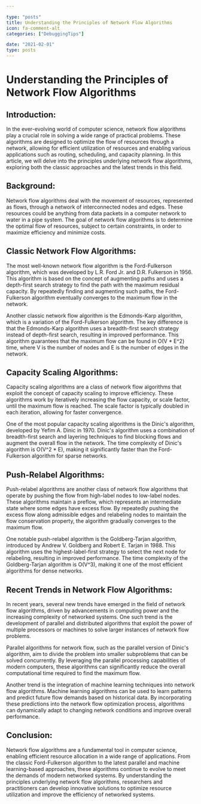 ```yaml
---

type: "posts"
title: Understanding the Principles of Network Flow Algorithms
icon: fa-comment-alt
categories: ["DebuggingTips"]

date: "2021-02-01"
type: posts
---
```





# Understanding the Principles of Network Flow Algorithms

## Introduction:
In the ever-evolving world of computer science, network flow algorithms play a crucial role in solving a wide range of practical problems. These algorithms are designed to optimize the flow of resources through a network, allowing for efficient utilization of resources and enabling various applications such as routing, scheduling, and capacity planning. In this article, we will delve into the principles underlying network flow algorithms, exploring both the classic approaches and the latest trends in this field.

## Background:
Network flow algorithms deal with the movement of resources, represented as flows, through a network of interconnected nodes and edges. These resources could be anything from data packets in a computer network to water in a pipe system. The goal of network flow algorithms is to determine the optimal flow of resources, subject to certain constraints, in order to maximize efficiency and minimize costs.

## Classic Network Flow Algorithms:
The most well-known network flow algorithm is the Ford-Fulkerson algorithm, which was developed by L.R. Ford Jr. and D.R. Fulkerson in 1956. This algorithm is based on the concept of augmenting paths and uses a depth-first search strategy to find the path with the maximum residual capacity. By repeatedly finding and augmenting such paths, the Ford-Fulkerson algorithm eventually converges to the maximum flow in the network.

Another classic network flow algorithm is the Edmonds-Karp algorithm, which is a variation of the Ford-Fulkerson algorithm. The key difference is that the Edmonds-Karp algorithm uses a breadth-first search strategy instead of depth-first search, resulting in improved performance. This algorithm guarantees that the maximum flow can be found in O(V * E^2) time, where V is the number of nodes and E is the number of edges in the network.

## Capacity Scaling Algorithms:
Capacity scaling algorithms are a class of network flow algorithms that exploit the concept of capacity scaling to improve efficiency. These algorithms work by iteratively increasing the flow capacity, or scale factor, until the maximum flow is reached. The scale factor is typically doubled in each iteration, allowing for faster convergence.

One of the most popular capacity scaling algorithms is the Dinic's algorithm, developed by Yefim A. Dinic in 1970. Dinic's algorithm uses a combination of breadth-first search and layering techniques to find blocking flows and augment the overall flow in the network. The time complexity of Dinic's algorithm is O(V^2 * E), making it significantly faster than the Ford-Fulkerson algorithm for sparse networks.

## Push-Relabel Algorithms:
Push-relabel algorithms are another class of network flow algorithms that operate by pushing the flow from high-label nodes to low-label nodes. These algorithms maintain a preflow, which represents an intermediate state where some edges have excess flow. By repeatedly pushing the excess flow along admissible edges and relabeling nodes to maintain the flow conservation property, the algorithm gradually converges to the maximum flow.

One notable push-relabel algorithm is the Goldberg-Tarjan algorithm, introduced by Andrew V. Goldberg and Robert E. Tarjan in 1988. This algorithm uses the highest-label-first strategy to select the next node for relabeling, resulting in improved performance. The time complexity of the Goldberg-Tarjan algorithm is O(V^3), making it one of the most efficient algorithms for dense networks.

## Recent Trends in Network Flow Algorithms:
In recent years, several new trends have emerged in the field of network flow algorithms, driven by advancements in computing power and the increasing complexity of networked systems. One such trend is the development of parallel and distributed algorithms that exploit the power of multiple processors or machines to solve larger instances of network flow problems.

Parallel algorithms for network flow, such as the parallel version of Dinic's algorithm, aim to divide the problem into smaller subproblems that can be solved concurrently. By leveraging the parallel processing capabilities of modern computers, these algorithms can significantly reduce the overall computational time required to find the maximum flow.

Another trend is the integration of machine learning techniques into network flow algorithms. Machine learning algorithms can be used to learn patterns and predict future flow demands based on historical data. By incorporating these predictions into the network flow optimization process, algorithms can dynamically adapt to changing network conditions and improve overall performance.

## Conclusion:
Network flow algorithms are a fundamental tool in computer science, enabling efficient resource allocation in a wide range of applications. From the classic Ford-Fulkerson algorithm to the latest parallel and machine learning-based approaches, these algorithms continue to evolve to meet the demands of modern networked systems. By understanding the principles underlying network flow algorithms, researchers and practitioners can develop innovative solutions to optimize resource utilization and improve the efficiency of networked systems.